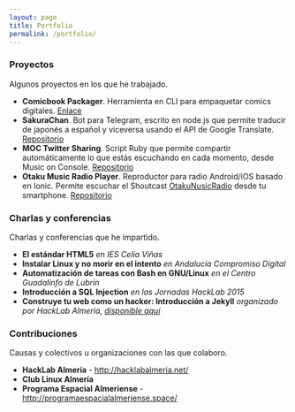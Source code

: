 ```yaml
---
layout: page
title: Portfolio
permalink: /portfolio/
---
```


### Proyectos
Algunos proyectos en los que he trabajado.

  * **Comicbook Packager**. Herramienta en CLI para empaquetar comics digitales. [Enlace](http://juanjosalvador.es/2015/11/11/Comicbook-Packager-mi-autoempaquetador-de-comics/)
  * **SakuraChan**. Bot para Telegram, escrito en node.js que permite traducir de japonés a español y viceversa usando el API de Google Translate. [Repositorio](https://github.com/JuanjoSalvador/SakuraChan)
  * **MOC Twitter Sharing**. Script Ruby que permite compartir automáticamente lo que estás escuchando en cada momento, desde Music on Console. [Repositorio](https://github.com/JuanjoSalvador/moc-twitter-sharing)
  * **Otaku Music Radio Player**. Reproductor para radio Android/iOS basado en Ionic. Permite escuchar el Shoutcast [OtakuNusicRadio](https://www.otakumusicradio.com) desde tu smartphone. [Repositorio](https://github.com/JuanjoSalvador/otaku-music-radio-player) 

### Charlas y conferencias
Charlas y conferencias que he impartido.

  * **El estándar HTML5** *en IES Celia Viñas*
  * **Instalar Linux y no morir en el intento** *en Andalucía Compromiso Digital*
  * **Automatización de tareas con Bash en GNU/Linux** *en el Centro Guadalinfo de Lubrín*
  * **Introducción a SQL Injection** *en las Jornadas HackLab 2015*
  * **Construye tu web como un hacker: Introducción a Jekyll** *organizado por HackLab Almería, [disponible aquí](http://juanjosalvador.es/presentaciones/jekyll.html)*

### Contribuciones
Causas y colectivos u organizaciones con las que colaboro.

  * **HackLab Almería** - http://hacklabalmeria.net/
  * **Club Linux Almería**
  * **Programa Espacial Almeriense** - http://programaespacialalmeriense.space/

